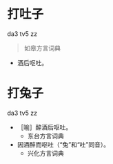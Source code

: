 # 打吐子
da3 tv5 zz
> 如皋方言词典
- 酒后呕吐。





# 打兔子
da3 tv5 zz
+ ［喻］醉酒后呕吐。
  * 东台方言词典
+ 因酒醉而呕吐（“兔”和“吐”同音）。
  * 兴化方言词典
